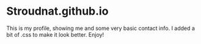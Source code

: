 # Stroudnat.github.io
This is my profile, showing me and some very basic contact info. I added a bit of .css to make it look better. Enjoy!
